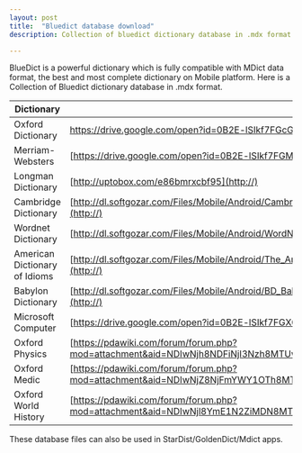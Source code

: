 ```yaml
---
layout: post
title:  "Bluedict database download"
description: Collection of bluedict dictionary database in .mdx format.

---
```

BlueDict is a powerful dictionary which is fully compatible with MDict data format, the best and most complete dictionary on Mobile platform. Here is a Collection of Bluedict dictionary database in .mdx format.


| Dictionary    | DB Link    |
| ----------- | ----------- |
| Oxford  Dictionary  | [https://drive.google.com/open?id=0B2E-lSIkf7FGcGcwclI3ZmtZTW8 ](http://)|
|Merriam-Websters| [https://drive.google.com/open?id=0B2E-lSIkf7FGM3R3amR5dDhMWWM](http://) |
| Longman Dictionary | [http://uptobox.com/e86bmrxcbf95](http://) |
| Cambridge Dictionary | [http://dl.softgozar.com/Files/Mobile/Android/Cambridge_Advanced_Learners_Dictionary_SoftGozar.com.mdx](http://) |
| Wordnet Dictionary | [http://dl.softgozar.com/Files/Mobile/Android/WordNet_3.0_SoftGozar.com.mdx](http://) |
| American Dictionary of Idioms| [http://dl.softgozar.com/Files/Mobile/Android/The_American_Heritage_Dictionary_of_Idioms_SoftGozar.com.mdx](http://) |
| Babylon Dictionary | [http://dl.softgozar.com/Files/Mobile/Android/BD_Babylon_English-English_Dictionary_SoftGozar.com.mdx](http://) |
| Microsoft Computer  | [https://drive.google.com/open?id=0B2E-lSIkf7FGX0JLcHZvX2hsWlk](http://) |
| Oxford Physics | [https://pdawiki.com/forum/forum.php?mod=attachment&aid=NDIwNjh8NDFiNjI3Nzh8MTUwNjA2MzY3OXwwfDEyOTYw](http://) |
| Oxford Medic | [https://pdawiki.com/forum/forum.php?mod=attachment&aid=NDIwNjZ8NjFmYWY1OTh8MTUwNjA2MzY3OXwwfDEyOTYw](http://) |
| Oxford World History | [https://pdawiki.com/forum/forum.php?mod=attachment&aid=NDIwNjl8YmE1N2ZiMDN8MTUwNjA2MzY3OXwwfDEyOTYw](http://)|

These database files can also be used in StarDist/GoldenDict/Mdict apps.
